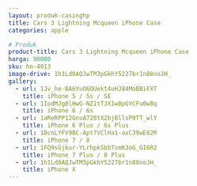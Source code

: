 ```yaml
---
layout: produk-casinghp
title: Cars 3 Lightning Mcqueen iPhone Case
categories: apple

# Produk
product-title: Cars 3 Lightning Mcqueen iPhone Case
harga: 90000
sku: hn-4013
image-drive: 1h1Ld0AQJwTM3pGkhY5227br1n88noJH_
gallery:
  - url: 1Jv_he-BA6YuO6OUekt4uHJ84MoBBiFXT
    title: iPhone 5 / 5s / SE
  - url: 1IodMJg0lHwG-NZ1tTJX1w8pGYCFu0w8q
    title: iPhone 6 / 6s
  - url: 1aReRPP12GnuA728tX2bjBllsP0TT_wlY
    title: iPhone 6 Plus / 6s Plus
  - url: 1DcnLYFV9BC-Apt7VClHa1-axC39wE82R
    title: iPhone 7 / 8
  - url: 1FQ9sGjkur-YLrhpkSbbTsmK3oG_GI6R2
    title: iPhone 7 Plus / 8 Plus
  - url: 1h1Ld0AQJwTM3pGkhY5227br1n88noJH_
    title: iPhone X
---
```

